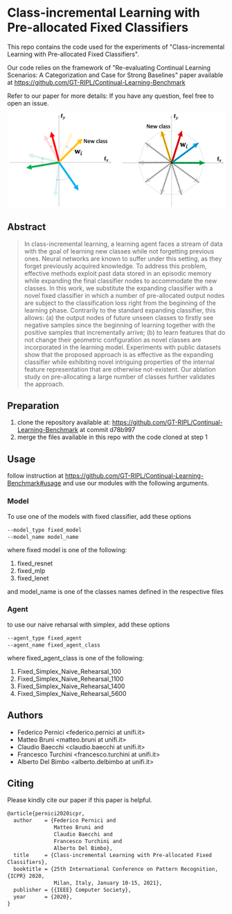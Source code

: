# Class-incremental Learning with Pre-allocated Fixed Classifiers

This repo contains the code used for the experiments of "Class-incremental Learning with Pre-allocated Fixed Classifiers".

Our code relies on the framework of "Re-evaluating Continual Learning Scenarios: A Categorization and Case for Strong Baselines" paper available at https://github.com/GT-RIPL/Continual-Learning-Benchmark

Refer to our paper for more details: <link to paper will be updated as soon the conference will publish it online>
If you have any question, feel free to open an issue.

<p align="center">
  <img src="https://github.com/DigiTurk84/class-incremental-polytope/blob/main/img/intro_top.png?raw=true">
</p>

## Abstract
> In class-incremental learning, a learning agent faces a stream of data with the goal of learning new classes while not forgetting  previous ones. 
Neural networks are known to suffer under this setting, as they forget previously acquired knowledge. 
To address this problem, effective methods exploit past data stored in an episodic memory while expanding the final 
classifier nodes to accommodate the new classes. In this work, we substitute the expanding classifier with a novel fixed classifier
in which a number of pre-allocated output nodes are subject to the classification loss right from the beginning of the learning phase. 
Contrarily to the standard expanding classifier, this allows: (a) the output nodes of future unseen classes to firstly see negative 
samples since the beginning of learning together with the positive samples that incrementally arrive; 
(b) to learn features that do not change their geometric configuration as novel classes are incorporated in the learning model.
Experiments with public datasets show that the proposed approach is as effective as the expanding classifier while
exhibiting novel intriguing properties of the internal feature representation that are otherwise not-existent. 
Our ablation study on pre-allocating a large number of classes further validates the approach.


## Preparation

1. clone the repository available at: https://github.com/GT-RIPL/Continual-Learning-Benchmark at commit d78b997
2. merge the files available in this repo with the code cloned at step 1

## Usage

follow instruction at https://github.com/GT-RIPL/Continual-Learning-Benchmark#usage and use our modules with the following arguments.

### Model

To use one of the models with fixed classifier, add these options

```
--model_type fixed_model
--model_name model_name
```
where fixed model is one of the following:
1. fixed_resnet
2. fixed_mlp
3. fixed_lenet

and model_name is one of the classes names defined in the respective files

### Agent

to use our naive reharsal with simplex, add these options
```
--agent_type fixed_agent
--agent_name fixed_agent_class 
```
where fixed_agent_class is one of the following:

1. Fixed_Simplex_Naive_Rehearsal_100
2. Fixed_Simplex_Naive_Rehearsal_1100
3. Fixed_Simplex_Naive_Rehearsal_1400
4. Fixed_Simplex_Naive_Rehearsal_5600

## Authors

- Federico Pernici <federico.pernici at unifi.it>
- Matteo Bruni <matteo.bruni at unifi.it>
- Claudio Baecchi <claudio.baecchi at unifi.it>
- Francesco Turchini <francesco.turchini at unifi.it>
- Alberto Del Bimbo <alberto.delbimbo at unifi.it>


## Citing

Please kindly cite our paper if this paper is helpful.
```
@article{pernici2020icpr,
  author    = {Federico Pernici and
               Matteo Bruni and
               Claudio Baecchi and
               Francesco Turchini and
               Alberto Del Bimbo},
  title     = {Class-incremental Learning with Pre-allocated Fixed Classifiers},
  booktitle = {25th International Conference on Pattern Recognition, {ICPR} 2020,
               Milan, Italy, January 10-15, 2021},
  publisher = {{IEEE} Computer Society},
  year      = {2020},
}
```

